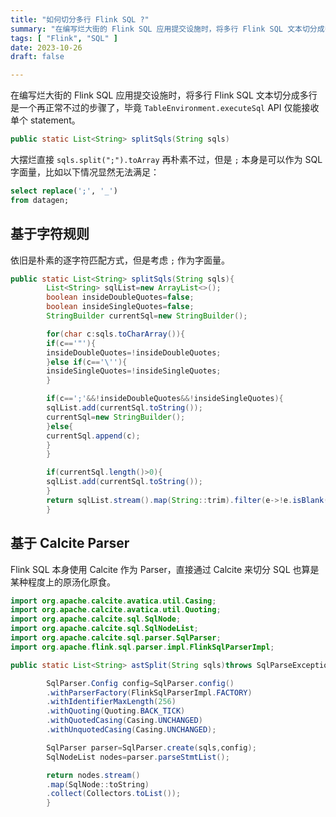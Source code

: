 ```yaml
---
title: "如何切分多行 Flink SQL ?"
summary: "在编写烂大街的 Flink SQL 应用提交设施时，将多行 Flink SQL 文本切分成多行是一个再正常不过的步骤..."
tags: [ "Flink", "SQL" ]
date: 2023-10-26
draft: false

---
```


在编写烂大街的 Flink SQL 应用提交设施时，将多行 Flink SQL
文本切分成多行是一个再正常不过的步骤了，毕竟 `TableEnvironment.executeSql` API 仅能接收单个 statement。

```java
public static List<String> splitSqls(String sqls)
```

大摆烂直接 `sqls.split(";").toArray`  再朴素不过，但是 `;`  本身是可以作为 SQL 字面量，比如以下情况显然无法满足：

```sql
select replace(';', '_')
from datagen;
```

## 基于字符规则

依旧是朴素的逐字符匹配方式，但是考虑 `;`  作为字面量。

```java
public static List<String> splitSqls(String sqls){
        List<String> sqlList=new ArrayList<>();
        boolean insideDoubleQuotes=false;
        boolean insideSingleQuotes=false;
        StringBuilder currentSql=new StringBuilder();

        for(char c:sqls.toCharArray()){
        if(c=='"'){
        insideDoubleQuotes=!insideDoubleQuotes;
        }else if(c=='\''){
        insideSingleQuotes=!insideSingleQuotes;
        }

        if(c==';'&&!insideDoubleQuotes&&!insideSingleQuotes){
        sqlList.add(currentSql.toString());
        currentSql=new StringBuilder();
        }else{
        currentSql.append(c);
        }
        }

        if(currentSql.length()>0){
        sqlList.add(currentSql.toString());
        }
        return sqlList.stream().map(String::trim).filter(e->!e.isBlank()).collect(Collectors.toList());
        }
```

## 基于 Calcite Parser

Flink SQL 本身使用 Calcite 作为 Parser，直接通过 Calcite 来切分 SQL 也算是某种程度上的原汤化原食。

```java
import org.apache.calcite.avatica.util.Casing;
import org.apache.calcite.avatica.util.Quoting;
import org.apache.calcite.sql.SqlNode;
import org.apache.calcite.sql.SqlNodeList;
import org.apache.calcite.sql.parser.SqlParser;
import org.apache.flink.sql.parser.impl.FlinkSqlParserImpl;

public static List<String> astSplit(String sqls)throws SqlParseException{

        SqlParser.Config config=SqlParser.config()
        .withParserFactory(FlinkSqlParserImpl.FACTORY)
        .withIdentifierMaxLength(256)
        .withQuoting(Quoting.BACK_TICK)
        .withQuotedCasing(Casing.UNCHANGED)
        .withUnquotedCasing(Casing.UNCHANGED);

        SqlParser parser=SqlParser.create(sqls,config);
        SqlNodeList nodes=parser.parseStmtList();

        return nodes.stream()
        .map(SqlNode::toString)
        .collect(Collectors.toList());
        }
```

